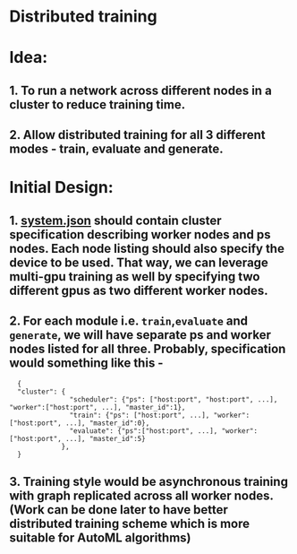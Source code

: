 # Distributed training

# Idea:
## 1. To run a network across different nodes in a cluster to reduce training time.
## 2. Allow distributed training for all 3 different modes - train, evaluate and generate.

# Initial Design:
## 1. [system.json](https://github.com/CiscoAI/amla/blob/master/configs/system.json) should contain cluster specification describing worker nodes and ps nodes. Each node listing should also specify the device to be used. That way, we can leverage multi-gpu training as well by specifying two different gpus as two different worker nodes.
## 2. For each module i.e. `train`,`evaluate` and `generate`, we will have separate ps and worker nodes listed for all three. Probably, specification would something like this -
   ```
     {
     "cluster": {
                  "scheduler": {"ps": ["host:port", "host:port", ...], "worker":["host:port", ...], "master_id":1},
                  "train": {"ps": ["host:port", ...], "worker":["host:port", ...], "master_id":0},
                  "evaluate": {"ps":["host:port", ...], "worker":["host:port", ...], "master_id":5}
                },
     }
   ```
## 3. Training style would be asynchronous training with graph replicated across all worker nodes. (Work can be done later to have better distributed training scheme which is more suitable for AutoML algorithms)
